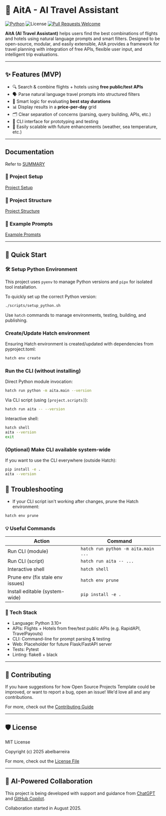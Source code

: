 # 🧳 AitA - AI Travel Assistant

[![Python](https://img.shields.io/badge/python-3.10-yellow)](https://www.python.org/downloads/release/python-31012/)
![License](https://img.shields.io/github/license/abelbarreira/CppProjectTemplate)
[![Pull Requests Welcome](https://img.shields.io/badge/pull%20requests-welcome-brightgreen.svg)](https://github.com/abelbarreira/aita/blob/main/.github/CONTRIBUTING.md)

**AitA (AI Travel Assistant)** helps users find the best combinations of flights and hotels using natural language prompts and smart filters. Designed to be open-source, modular, and easily extensible, AitA provides a framework for travel planning with integration of free APIs, flexible user input, and intelligent trip evaluations.

---

## ✨ Features (MVP)

- 🔍 Search & combine flights + hotels using **free public/test APIs**
- 🗣️ Parse natural language travel prompts into structured filters
- 🧠 Smart logic for evaluating **best stay durations**
- 📊 Display results in a **price-per-day** grid
- 🗂️ Clear separation of concerns (parsing, query building, APIs, etc.)
- 💬 CLI interface for prototyping and testing
- 🌱 Easily scalable with future enhancements (weather, sea temperature, etc.)

---

## Documentation

Refer to [SUMMARY](docs/SUMMARY.md)

### 🔧 Project Setup

[Project Setup](docs/setup.md)

### 🔧 Project Structure

[Project Structure](docs/project_structure.md)

### 🧠 Example Prompts

[Example Prompts](docs/example_prompts.md)

---

## 🚀 Quick Start

### 🛠 Setup Python Environment

This project uses `pyenv` to manage Python versions and `pipx` for isolated tool installation.

To quickly set up the correct Python version:

```bash
./scripts/setup_python.sh
```

Use `hatch` commands to manage environments, testing, building, and publishing.

### Create/Update Hatch environment

Ensuring Hatch environment is created/updated with dependencies from pyproject.toml:

```bash
hatch env create
```

### Run the CLI (without installing)

Direct Python module invocation:

```bash
hatch run python -m aita.main --version
```

Via CLI script (using `[project.scripts]`):

```bash
hatch run aita -- --version
```

Interactive shell:

```bash
hatch shell
aita --version
exit
```

### (Optional) Make CLI available system-wide

If you want to use the CLI everywhere (outside Hatch):

```bash
pip install -e .
aita --version
```

## 🧹 Troubleshooting

- If your CLI script isn't working after changes, prune the Hatch environment:

```bash
hatch env prune
```

### 💡 Useful Commands

| Action                           | Command                             |
| -------------------------------- | ----------------------------------- |
| Run CLI (module)                 | `hatch run python -m aita.main ...` |
| Run CLI (script)                 | `hatch run aita -- ...`             |
| Interactive shell                | `hatch shell`                       |
| Prune env (fix stale env issues) | `hatch env prune`                   |
| Install editable (system-wide)   | `pip install -e .`                  |

### 🧰 Tech Stack

- Language: Python 3.10+
- APIs: Flights + Hotels from free/test public APIs (e.g. RapidAPI, TravelPayouts)
- CLI: Command-line for prompt parsing & testing
- Web: Placeholder for future Flask/FastAPI server
- Tests: Pytest
- Linting: flake8 + black

---

## 🤝 Contributing

If you have suggestions for how Open Source Projects Template could be improved, or want to report a bug, open an issue! We'd love all and any contributions.

For more, check out the [Contributing Guide](.github/CONTRIBUTING.md)

---

## 🛡️ License

MIT License

Copyright (c) 2025 abelbarreira

For more, check out the [License File](LICENSE)

---

## 🤖 AI-Powered Collaboration

This project is being developed with support and guidance from [ChatGPT](https://chatgpt.com/) and [GitHub Copilot](https://github.com/copilot).

Collaboration started in August 2025.
